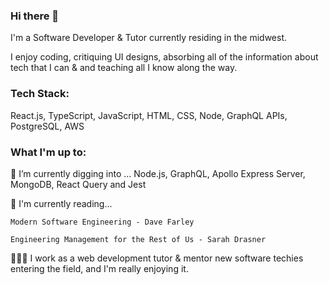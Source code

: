 ### Hi there 👋

I'm a Software Developer & Tutor currently residing in the midwest. 

I enjoy coding, critiquing UI designs, absorbing all of the information about tech that I can & and teaching all I know along the way.

### Tech Stack: 
 React.js, TypeScript, JavaScript, HTML, CSS, Node, GraphQL APIs, PostgreSQL, AWS


### What I'm up to: 
🌱 I’m currently digging into ...
    Node.js, GraphQL, Apollo Express Server, MongoDB, React Query and Jest

📖 I'm currently reading...

    Modern Software Engineering - Dave Farley

    Engineering Management for the Rest of Us - Sarah Drasner 

👩🏽‍🏫 I work as a web development tutor & mentor new software techies entering the field, and I'm really enjoying it. 


<!-- **bethanyann/bethanyann** is a ✨ _special_ ✨ repository because its `README.md` (this file) appears on your GitHub profile.

Here are some ideas to get you started:

- 🔭 I’m currently working on ...
- 🌱 I’m currently learning ...
- 👯 I’m looking to collaborate on ...
- 🤔 I’m looking for help with ...
- 💬 Ask me about ...
- 📫 How to reach me: ...
- 😄 Pronouns: ...
- ⚡ Fun fact: ...
-->
